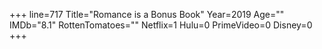 +++
line=717
Title="Romance is a Bonus Book"
Year=2019
Age=""
IMDb="8.1"
RottenTomatoes=""
Netflix=1
Hulu=0
PrimeVideo=0
Disney=0
+++


